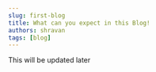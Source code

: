 ```yaml
---
slug: first-blog
title: What can you expect in this Blog!
authors: shravan
tags: [blog]
---
```


This will be updated later